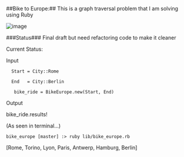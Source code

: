 ##Bike to Europe:##
This is a graph traversal problem that I am solving using Ruby

![image](https://s3-us-west-1.amazonaws.com/bikeeurope/europemap.jpg)

###Status###
Final draft but need refactoring code to make it cleaner

  Current Status:

  Input

      Start = City::Rome

      End   = City::Berlin

       bike_ride = BikeEurope.new(Start, End)

 Output 

   bike_ride.results!

   (As seen in terminal...)

    bike_europe [master] :> ruby lib/bike_europe.rb

[Rome, Torino, Lyon, Paris, Antwerp, Hamburg, Berlin]


